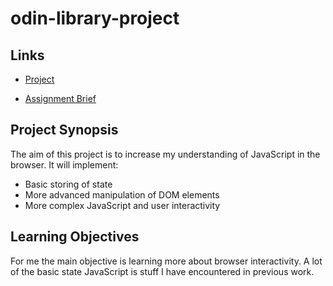 # odin-library-project

## Links

- [Project](https://anevilpenguin.github.io/odin-library-project)

- [Assignment Brief](https://www.theodinproject.com/lessons/node-path-javascript-library)

## Project Synopsis

The aim of this project is to increase my understanding of JavaScript in the browser.
It will implement:

- Basic storing of state
- More advanced manipulation of DOM elements
- More complex JavaScript and user interactivity

## Learning Objectives

For me the main objective is learning more about browser interactivity.
A lot of the basic state JavaScript is stuff I have encountered in previous work.

